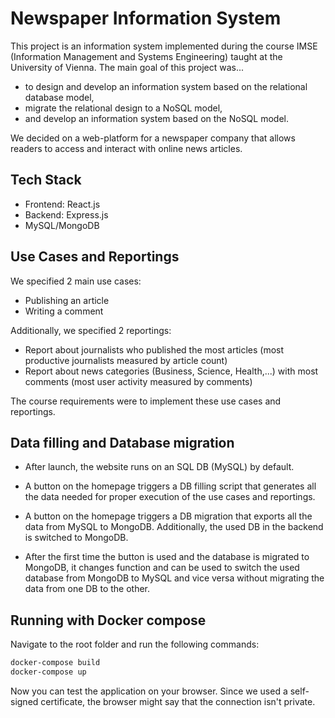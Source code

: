 # Newspaper Information System

This project is an information system implemented during the course IMSE (Information Management and Systems Engineering) taught at the University of Vienna. The main goal of this project was...

- to design and develop an information system based on the relational database model,
- migrate the relational design to a NoSQL model,
- and develop an information system based on the NoSQL model.

We decided on a web-platform for a newspaper company that allows readers to access and interact with online news articles. </br>

## Tech Stack

- Frontend: React.js
- Backend: Express.js
- MySQL/MongoDB

## Use Cases and Reportings

We specified 2 main use cases:

- Publishing an article
- Writing a comment

Additionally, we specified 2 reportings:

- Report about journalists who published the most articles (most productive journalists measured by article count)
- Report about news categories (Business, Science, Health,...) with most comments (most user activity measured by comments)

The course requirements were to implement these use cases and reportings.

## Data filling and Database migration

- After launch, the website runs on an SQL DB (MySQL) by default.

- A button on the homepage triggers a DB filling script that generates all the data needed for proper execution of the use cases and reportings.

- A button on the homepage triggers a DB migration that exports all the data from MySQL to MongoDB. Additionally, the used DB in the backend is switched to MongoDB.

- After the first time the button is used and the database is migrated to MongoDB, it changes function and can be used to switch the used database from MongoDB to MySQL and vice versa without migrating the data from one DB to the other.

## Running with Docker compose

Navigate to the root folder and run the following commands:

```bash
docker-compose build
docker-compose up
```

Now you can test the application on your browser. Since we used a self-signed certificate, the browser might say that the connection isn't private.
